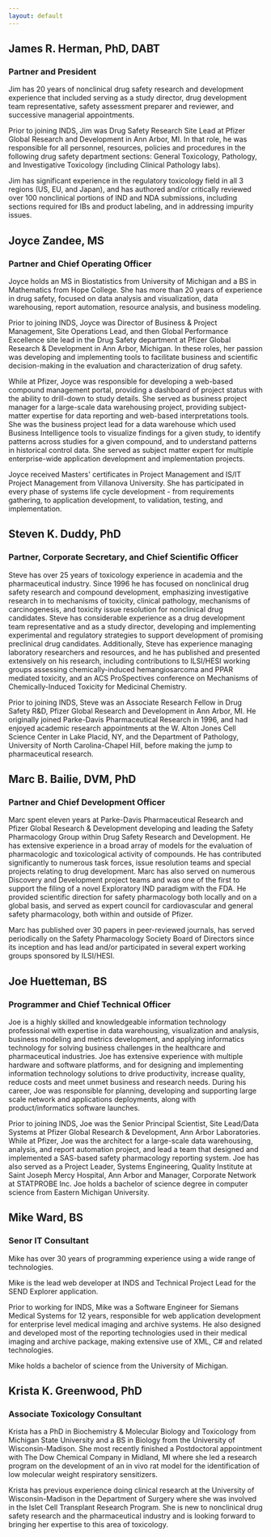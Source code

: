 ```yaml
---
layout: default
---
```


James R. Herman, PhD, DABT
--------------------------

### Partner and President

Jim has 20 years of nonclinical drug safety research and development experience
that included serving as a study director, drug development team representative,
safety assessment preparer and reviewer, and successive managerial appointments.

Prior to joining INDS, Jim was Drug Safety Research Site Lead at Pfizer Global
Research and Development in Ann Arbor, MI. In that role, he was responsible for
all personnel, resources, policies and procedures in the following drug safety
department sections: General Toxicology, Pathology, and Investigative Toxicology
(including Clinical Pathology labs).

Jim has significant experience in the regulatory toxicology field in all 3
regions (US, EU, and Japan), and has authored and/or critically reviewed over
100 nonclinical portions of IND and NDA submissions, including sections required
for IBs and product labeling, and in addressing impurity issues.

Joyce Zandee, MS
----------------

### Partner and Chief Operating Officer

Joyce holds an MS in Biostatistics from University of Michigan and a BS in
Mathematics from Hope College. She has more than 20 years of experience in drug
safety, focused on data analysis and visualization, data warehousing, report
automation, resource analysis, and business modeling.

Prior to joining INDS, Joyce was Director of Business & Project Management, Site
Operations Lead, and then Global Performance Excellence site lead in the Drug
Safety department at Pfizer Global Research & Development in Ann Arbor,
Michigan. In these roles, her passion was developing and implementing tools to
facilitate business and scientific decision-making in the evaluation and
characterization of drug safety.

While at Pfizer, Joyce was responsible for developing a web-based compound
management portal, providing a dashboard of project status with the ability to
drill-down to study details. She served as business project manager for a
large-scale data warehousing project, providing subject-matter expertise for
data reporting and web-based interpretations tools. She was the business project
lead for a data warehouse which used Business Intelligence tools to visualize
findings for a given study, to identify patterns across studies for a given
compound, and to understand patterns in historical control data. She served as
subject matter expert for multiple enterprise-wide application development and
implementation projects.

Joyce received Masters' certificates in Project Management and IS/IT Project
Management from Villanova University. She has participated in every phase of
systems life cycle development - from requirements gathering, to application
development, to validation, testing, and implementation.

Steven K. Duddy, PhD
--------------------

### Partner, Corporate Secretary, and Chief Scientific Officer

Steve has over 25 years of toxicology experience in academia and the
pharmaceutical industry. Since 1996 he has focused on nonclinical drug safety
research and compound development, emphasizing investigative research in to
mechanisms of toxicity, clinical pathology, mechanisms of carcinogenesis, and
toxicity issue resolution for nonclinical drug candidates. Steve has
considerable experience as a drug development team representative and as a study
director, developing and implementing experimental and regulatory strategies to
support development of promising preclinical drug candidates. Additionally,
Steve has experience managing laboratory researchers and resources, and he has
published and presented extensively on his research, including contributions to
ILSI/HESI working groups assessing chemically-induced hemangiosarcoma and PPAR
mediated toxicity, and an ACS ProSpectives conference on Mechanisms of
Chemically-Induced Toxicity for Medicinal Chemistry.

Prior to joining INDS, Steve was an Associate Research Fellow in Drug Safety
R&D, Pfizer Global Research and Development in Ann Arbor, MI. He originally
joined Parke-Davis Pharmaceutical Research in 1996, and had enjoyed academic
research appointments at the W. Alton Jones Cell Science Center in Lake Placid,
NY, and the Department of Pathology, University of North Carolina-Chapel Hill,
before making the jump to pharmaceutical research.

Marc B. Bailie, DVM, PhD
------------------------

### Partner and Chief Development Officer

Marc spent eleven years at Parke-Davis Pharmaceutical Research and Pfizer Global
Research & Development developing and leading the Safety Pharmacology Group
within Drug Safety Research and Development. He has extensive experience in a
broad array of models for the evaluation of pharmacologic and toxicological
activity of compounds. He has contributed significantly to numerous task forces,
issue resolution teams and special projects relating to drug development. Marc
has also served on numerous Discovery and Development project teams and was one
of the first to support the filing of a novel Exploratory IND paradigm with the
FDA. He provided scientific direction for safety pharmacology both locally and
on a global basis, and served as expert council for cardiovascular and general
safety pharmacology, both within and outside of Pfizer.

Marc has published over 30 papers in peer-reviewed journals, has served
periodically on the Safety Pharmacology Society Board of Directors since its
inception and has lead and/or participated in several expert working groups
sponsored by ILSI/HESI.

Joe Huetteman, BS
-----------------

### Programmer and Chief Technical Officer

Joe is a highly skilled and knowledgeable information technology professional
with expertise in data warehousing, visualization and analysis, business
modeling and metrics development, and applying informatics technology for
solving business challenges in the healthcare and pharmaceutical industries. Joe
has extensive experience with multiple hardware and software platforms, and for
designing and implementing information technology solutions to drive
productivity, increase quality, reduce costs and meet unmet business and
research needs. During his career, Joe was responsible for planning, developing
and supporting large scale network and applications deployments, along with
product/informatics software launches.

Prior to joining INDS, Joe was the Senior Principal Scientist, Site Lead/Data
Systems at Pfizer Global Research & Development, Ann Arbor Laboratories. While
at Pfizer, Joe was the architect for a large-scale data warehousing, analysis,
and report automation project, and lead a team that designed and implemented a
SAS-based safety pharmacology reporting system. Joe has also served as a Project
Leader, Systems Engineering, Quality Institute at Saint Joseph Mercy Hospital,
Ann Arbor and Manager, Corporate Network at STATPROBE Inc. Joe holds a bachelor
of science degree in computer science from Eastern Michigan University.

Mike Ward, BS
-------------

### Senor IT Consultant

Mike has over 30 years of programming experience using a wide range of
technologies.

Mike is the lead web developer at INDS and Technical Project Lead for the SEND
Explorer application.

Prior to working for INDS, Mike was a Software Engineer for Siemans Medical
Systems for 12 years, responsible for web application development for enterprise
level medical imaging and archive systems. He also designed and developed most
of the reporting technologies used in their medical imaging and archive package,
making extensive use of XML, C\# and related technologies.

Mike holds a bachelor of science from the University of Michigan.

Krista K. Greenwood, PhD
------------------------

### Associate Toxicology Consultant

Krista has a PhD in Biochemistry & Molecular Biology and Toxicology from
Michigan State University and a BS in Biology from the University of
Wisconsin-Madison. She most recently finished a Postdoctoral appointment with
The Dow Chemical Company in Midland, MI where she led a research program on the
development of an in vivo rat model for the identification of low molecular
weight respiratory sensitizers.

Krista has previous experience doing clinical research at the University of
Wisconsin-Madison in the Department of Surgery where she was involved in the
Islet Cell Transplant Research Program. She is new to nonclinical drug safety
research and the pharmaceutical industry and is looking forward to bringing her
expertise to this area of toxicology.
